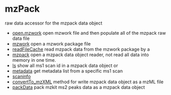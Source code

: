 # mzPack

raw data accessor for the mzpack data object

+ [open.mzwork](mzPack/open.mzwork.1) open mzwork file and then populate all of the mzpack raw data file
+ [mzwork](mzPack/mzwork.1) open a mzwork package file
+ [readFileCache](mzPack/readFileCache.1) read mzpack data from the mzwork package by a 
+ [mzpack](mzPack/mzpack.1) open a mzpack data object reader, not read all data into memory in one time.
+ [ls](mzPack/ls.1) show all ms1 scan id in a mzpack data object or 
+ [metadata](mzPack/metadata.1) get metadata list from a specific ms1 scan
+ [scaninfo](mzPack/scaninfo.1) 
+ [convertTo_mzXML](mzPack/convertTo_mzXML.1) method for write mzpack data object as a mzML file
+ [packData](mzPack/packData.1) pack mzkit ms2 peaks data as a mzpack data object
